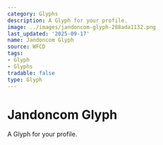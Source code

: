 ```yaml
---
category: Glyphs
description: A Glyph for your profile.
image: ../images/jandoncom-glyph-288ada1132.png
last_updated: '2025-09-17'
name: Jandoncom Glyph
source: WFCD
tags:
- Glyph
- Glyphs
tradable: false
type: Glyph
---
```


# Jandoncom Glyph

A Glyph for your profile.

